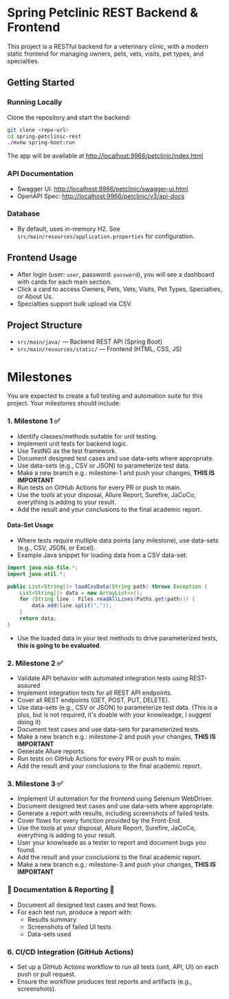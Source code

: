 # Spring Petclinic REST Backend & Frontend

This project is a RESTful backend for a veterinary clinic, with a modern static frontend for managing owners, pets, vets, visits, pet types, and specialties.

## Getting Started

### Running Locally

Clone the repository and start the backend:
```sh
git clone <repo-url>
cd spring-petclinic-rest
./mvnw spring-boot:run
```

The app will be available at [http://localhost:9966/petclinic/index.html](http://localhost:9966/petclinic/index.html)

### API Documentation
- Swagger UI: [http://localhost:9966/petclinic/swagger-ui.html](http://localhost:9966/petclinic/swagger-ui.html)
- OpenAPI Spec: [http://localhost:9966/petclinic/v3/api-docs](http://localhost:9966/petclinic/v3/api-docs)

### Database
- By default, uses in-memory H2. See `src/main/resources/application.properties` for configuration.

## Frontend Usage
- After login (user: `user`, password: `password`), you will see a dashboard with cards for each main section.
- Click a card to access Owners, Pets, Vets, Visits, Pet Types, Specialties, or About Us.
- Specialties support bulk upload via CSV.

## Project Structure
- `src/main/java/` — Backend REST API (Spring Boot)
- `src/main/resources/static/` — Frontend (HTML, CSS, JS)

# Milestones
You are expected to create a full testing and automation suite for this project. Your milestones should include:

### 1. Milestone 1 ✅
- Identify classes/methods suitable for unit testing.
- Implement unit tests for backend logic.
- Use TestNG as the test framework.
- Document designed test cases and use data-sets where appropriate.
- Use data-sets (e.g., CSV or JSON) to parameterize test data.
- Make a new branch e.g.: milestone-1 and push your changes, **THIS IS IMPORTANT**
- Run tests on GitHub Actions for every PR or push to main.
- Use the tools at your disposal, Allure Report, Surefire, JaCoCo, everything is adding to your result.
- Add the result and your conclusions to the final academic report.

#### Data-Set Usage
- Where tests require multiple data points (any milestone), use data-sets (e.g., CSV, JSON, or Excel).
- Example Java snippet for loading data from a CSV data-set:

```java
import java.nio.file.*;
import java.util.*;

public List<String[]> loadCsvData(String path) throws Exception {
    List<String[]> data = new ArrayList<>();
    for (String line : Files.readAllLines(Paths.get(path))) {
        data.add(line.split(","));
    }
    return data;
}
```
- Use the loaded data in your test methods to drive parameterized tests, **this is going to be evaluated**.

### 2. Milestone 2 ✅
- Validate API behavior with automated integration tests using REST-assured
- Implement integration tests for all REST API endpoints.
- Cover all REST endpoints (GET, POST, PUT, DELETE).
- Use data-sets (e.g., CSV or JSON) to parameterize test data. (This is a plus, but is not required, it's doable with your knowleadge, I suggest doing it)
- Document test cases and use data-sets for parameterized tests.
- Make a new branch e.g.: milestone-2 and push your changes, **THIS IS IMPORTANT**
- Generate Allure reports.
- Run tests on GitHub Actions for every PR or push to main.
- Add the result and your conclusions to the final academic report.

### 3. Milestone 3 ✅
- Implement UI automation for the frontend using Selenium WebDriver.
- Document designed test cases and use data-sets where appropriate.
- Generate a report with results, including screenshots of failed tests.
- Cover flows for every function provided by the Front-End.
- Use the tools at your disposal, Allure Report, Surefire, JaCoCo, everything is adding to your result.
- User your knowleade as a tester to report and document bugs you found.
- Add the result and your conclusions to the final academic report.
- Make a new branch e.g.: milestone-3 and push your changes, **THIS IS IMPORTANT**

###  📝 Documentation & Reporting  📝
- Document all designed test cases and test flows.
- For each test run, produce a report with:
  - Results summary
  - Screenshots of failed UI tests
  - Data-sets used

### 6. CI/CD Integration (GitHub Actions)
- Set up a GitHub Actions workflow to run all tests (unit, API, UI) on each push or pull request.
- Ensure the workflow produces test reports and artifacts (e.g., screenshots).
